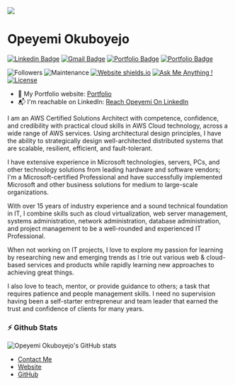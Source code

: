 ![](https://media.licdn.com/dms/image/D5616AQHX5zdQDr1Nbw/profile-displaybackgroundimage-shrink_350_1400/0/1686151153700?e=1697068800&v=beta&t=AQ94fdzl8IIzI32CqpIzF7F9c-s9ALFeCFOEnDqKX08)

# Opeyemi Okuboyejo

[![Linkedin Badge](https://img.shields.io/badge/-Opeyemi_On_LinkedIn-blue?style=flat-square&logo=Linkedin&logoColor=white&link=https://www.linkedin.com/in/opeyemi-okuboyejo/)](https://www.linkedin.com/in/opeyemi-okuboyejo/)
[![Gmail Badge](https://img.shields.io/badge/-okuboyejoopeyemi01@gmail.com-c14438?style=flat-square&logo=Gmail&logoColor=white&link=mailto:okuboyejoopeyemi01@gmail.com)](mailto:okuboyejoopeyemi01@gmail.com) 
[![Portfolio Badge](https://img.shields.io/badge/-Opeyemi's_Portfolio-blue?style=flat-square&logo=folder&logoColor=white&link=https://opeyemitechpro.github.io)](https://opeyemitechpro.github.io)
[![Portfolio Badge](https://img.shields.io/badge/-Opeyemi's_Projects-blue?style=flat-square&logo=folder&logoColor=white&link=https://opeyemitechpro.github.io/my-projects)](https://opeyemitechpro.github.io/my-projects)

![Followers](https://img.shields.io/github/followers/opeyemitechpro)
![Maintenance](https://img.shields.io/badge/maintained-yes-green.svg)
[![Website shields.io](https://img.shields.io/badge/website-up-yellow)](http://opeyemitechpro.github.io/)
[![Ask Me Anything !](https://img.shields.io/badge/ask%20me-linkedin-1abc9c.svg)](https://www.linkedin.com/in/opeyemi-okuboyejo/)
[![License](http://img.shields.io/:license-mit-blue.svg?style=flat-square)](http://badges.mit-license.org)


- 🎯 My Portfolio website: [Portfolio](https://opeyemitechpro.github.io/)
- 📬 I'm reachable on LinkedIn: [Reach Opeyemi On LinkedIn][linkedin]

 
I am an AWS Certified Solutions Architect with competence, confidence, and credibility with practical cloud skills in AWS Cloud technology, across a wide range of AWS services. Using architectural design principles, I have the ability to strategically design well-architected distributed systems that are scalable, resilient, efficient, and fault-tolerant.

I have extensive experience in Microsoft technologies, servers, PCs, and other technology solutions from leading hardware and software vendors; I'm a Microsoft-certified Professional and have successfully implemented Microsoft and other business solutions for medium to large-scale organizations. 

With over 15 years of industry experience and a sound technical foundation in IT, I combine skills such as cloud virtualization, web server management, systems administration, network administration, database administration, and project management to be a well-rounded and experienced IT Professional. 

When not working on IT projects, I love to explore my passion for learning by researching new and emerging trends as I trie out various web & cloud-based services and products while rapidly learning new approaches to achieving great things. 

I also love to teach, mentor, or provide guidance to others; a task that requires patience and people management skills. I need no supervision having been a self-starter entrepreneur and team leader that earned the trust and confidence of clients for many years.

### :zap: Github Stats

![Opeyemi Okuboyejo's GitHub stats](https://github-readme-stats.vercel.app/api?username=opeyemitechpro&show_icons=true&show=reviews,discussions_started,discussions_answered,prs_merged,prs_merged_percentage&theme=merko&include_all_commits=true&show_owner=true)

* [Contact Me](https://www.linkedin.com/in/opeyemi-okuboyejo/)  
* [Website](https://opeyemitechpro.github.io)
* [GitHub](https://github.com/opeyemitechpro)


<!--[website]: -->
[linkedin]: https://www.linkedin.com/in/opeyemi-okuboyejo 
